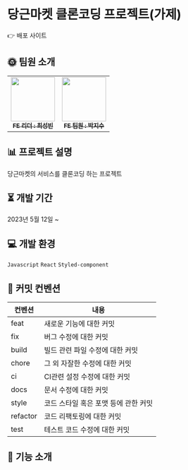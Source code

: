 # 당근마켓 클론코딩 프로젝트(가제)

👉 배포 사이트

## &#127774; 팀원 소개

<table>
  <tbody>
    <tr>
      <td align="center"><a href="https://github.com/sbchoi5451"><img src="https://avatars.githubusercontent.com/u/128361874?v=4" width="100px;" alt=""/><br /><sub><b>FE 리더 : 최성빈</b></sub></a><br /></td>
      <td align="center"><a href="https://github.com/amisu1203"><img src="https://avatars.githubusercontent.com/u/93499095?v=4" width="100px;" alt=""/><br /><sub><b>FE 팀원 : 박지수</b></sub></a><br /></td>
    </tr>
  </tbody>
</table>

## 📊 프로젝트 설명

당근마켓의 서비스를 클론코딩 하는 프로젝트

## ⏳ 개발 기간

2023년 5월 12일 ~

## 💻 개발 환경

`Javascript` `React` `Styled-component`

## &#128172; 커밋 컨벤션

| 컨벤션   | 내용                                 |
| -------- | ------------------------------------ |
| feat     | 새로운 기능에 대한 커밋              |
| fix      | 버그 수정에 대한 커밋                |
| build    | 빌드 관련 파일 수정에 대한 커밋      |
| chore    | 그 외 자잘한 수정에 대한 커밋        |
| ci       | CI관련 설정 수정에 대한 커밋         |
| docs     | 문서 수정에 대한 커밋                |
| style    | 코드 스타일 혹은 포맷 등에 관한 커밋 |
| refactor | 코드 리팩토링에 대한 커밋            |
| test     | 테스트 코드 수정에 대한 커밋         |

## 🔎 기능 소개
